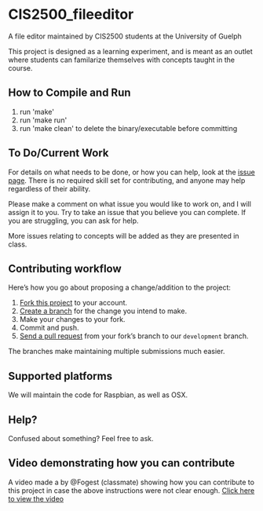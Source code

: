 # CIS2500_fileeditor
A file editor maintained by CIS2500 students at the University of Guelph

This project is designed as a learning experiment, and is meant as an outlet where students can familarize themselves with concepts taught in the course.

## How to Compile and Run

1. run 'make'
2. run 'make run'
3. run 'make clean' to delete the binary/executable before committing

## To Do/Current Work
For details on what needs to be done, or how you can help, look at the [issue page][issue]. There is no required skill set for contributing, and anyone may help regardless of their ability.

[issue]: https://github.com/jstncarvalho/CIS2500_fileeditor/issues

Please make a comment on what issue you would like to work on, and I will assign it to you. Try to take an issue that you believe you can complete. If you are struggling, you can ask for help.

More issues relating to concepts will be added as they are presented in class.

## Contributing workflow

Here’s how you go about proposing a change/addition to the project:

1. [Fork this project][fork] to your account.
2. [Create a branch][branch] for the change you intend to make.
3. Make your changes to your fork.
4. Commit and push.
5. [Send a pull request][pr] from your fork’s branch to our `development` branch.

[fork]: http://help.github.com/forking/
[branch]: https://help.github.com/articles/creating-and-deleting-branches-within-your-repository
[pr]: http://help.github.com/pull-requests/

The branches make maintaining multiple submissions much easier.

## Supported platforms
We will maintain the code for Raspbian, as well as OSX.

## Help?
Confused about something? Feel free to ask.

## Video demonstrating how you can contribute
A video made a by @Fogest (classmate) showing how you can contribute to this project in case the above instructions were not clear enough.
[Click here to view the video][video]

[video]: http://youtu.be/XiU3EUWd5kc